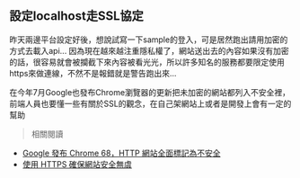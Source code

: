 ## 設定localhost走SSL協定

昨天兩邊平台設定好後，想說試寫一下sample的登入，可是居然跑出請用加密的方式去載入api...
因為現在越來越注重隱私權了，網站送出去的內容如果沒有加密的話，很容易就會被攔截下來內容被看光光，所以許多知名的服務都要限定使用https來做連線，不然不是報錯就是警告跑出來...

在今年7月Google也發布Chrome瀏覽器的更新把未加密的網站都列入不安全裡，前端人員也要懂一些有關於SSL的觀念，在自己架網站上或者是開發上會有一定的幫助
> 相關閱讀
 - [Google 發布 Chrome 68，HTTP 網站全面標記為不安全](http://technews.tw/2018/07/25/google-chrome-68-http-website-not-secure/)
 - [使用 HTTPS 確保網站安全無虞](https://support.google.com/webmasters/answer/6073543?hl=zh-Hant)

